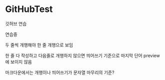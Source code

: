 # GitHubTest
깃허브 연습

연습중

두 줄씩 개행해야 한 줄 개행으로 보임

한 줄 다 작성하고 다음줄로 개행하지 않으면 띄어쓰기 기준으로 마지막 단어 preview에 보이지 않음

마크다운에서는 개행이나 띄어쓰기가 문자열 마무리의 기준?



